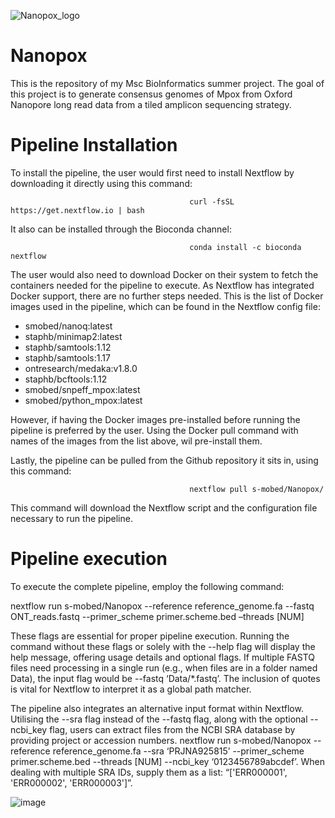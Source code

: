 ![Nanopox_logo](https://github.com/s-mobed/Nanopox/assets/91598812/f98e6d73-324a-43ef-8075-cf901def55b5)


# Nanopox
This is the repository of my Msc BioInformatics summer project. The goal of this project is to generate consensus genomes of Mpox from Oxford Nanopore long read data from a tiled amplicon sequencing strategy. 

# Pipeline Installation

To install the pipeline, the user would first need to install Nextflow by downloading it directly using this command: 

                                            curl -fsSL https://get.nextflow.io | bash

It also can be installed through the Bioconda channel:

                                            conda install -c bioconda nextflow

The user would also need to download Docker on their system to fetch the containers needed for the pipeline to execute. As Nextflow has integrated Docker support, there are no further steps needed. This is the list of Docker images used in the pipeline, which can be found in the Nextflow config file:
 
-	smobed/nanoq:latest
-	staphb/minimap2:latest
-	staphb/samtools:1.12
-	staphb/samtools:1.17
-	ontresearch/medaka:v1.8.0
- staphb/bcftools:1.12
- smobed/snpeff_mpox:latest
- smobed/python_mpox:latest
 

However, if having the Docker images pre-installed before running the pipeline is preferred by the user. Using the Docker pull command with names of the images from the list above, wil pre-install them.

Lastly, the pipeline can be pulled from the Github repository it sits in, using this command:

                                            nextflow pull s-mobed/Nanopox/

This command will download the Nextflow script and the configuration file necessary to run the pipeline.



# Pipeline execution
To execute the complete pipeline, employ the following command:

nextflow run s-mobed/Nanopox --reference reference_genome.fa --fastq ONT_reads.fastq  --primer_scheme primer.scheme.bed –threads [NUM] 

These flags are essential for proper pipeline execution. Running the command without these flags or solely with the --help flag will display the help message, offering usage details and optional flags. If multiple FASTQ files need processing in a single run (e.g., when files are in a folder named Data), the input flag would be --fastq ‘Data/*.fastq’. The inclusion of quotes is vital for Nextflow to interpret it as a global path matcher.

The pipeline also integrates an alternative input format within Nextflow. Utilising the --sra flag instead of the --fastq flag, along with the optional --ncbi_key flag, users can extract files from the NCBI SRA database by providing project or accession numbers.
nextflow run s-mobed/Nanopox --reference reference_genome.fa --sra ‘PRJNA925815’  --primer_scheme primer.scheme.bed --threads [NUM] --ncbi_key ‘0123456789abcdef’. When dealing with multiple SRA IDs, supply them as a list: “['ERR000001', 'ERR000002', 'ERR000003']”.

![image](https://github.com/s-mobed/Nanopox/assets/91598812/e247d209-32ae-4d10-8b4a-cff9bc5550ab)

